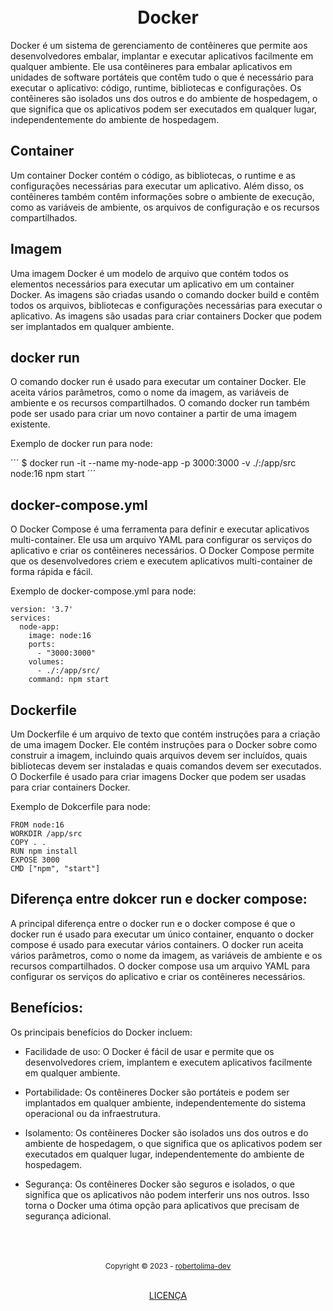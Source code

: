 <h1 align="center">
<br>Docker
</h1>

Docker é um sistema de gerenciamento de contêineres que permite aos desenvolvedores embalar, implantar e executar aplicativos facilmente em qualquer ambiente. Ele usa contêineres para embalar aplicativos em unidades de software portáteis que contêm tudo o que é necessário para executar o aplicativo: código, runtime, bibliotecas e configurações. Os contêineres são isolados uns dos outros e do ambiente de hospedagem, o que significa que os aplicativos podem ser executados em qualquer lugar, independentemente do ambiente de hospedagem.

## Container

Um container Docker contém o código, as bibliotecas, o runtime e as configurações necessárias para executar um aplicativo. Além disso, os contêineres também contêm informações sobre o ambiente de execução, como as variáveis de ambiente, os arquivos de configuração e os recursos compartilhados.

## Imagem

Uma imagem Docker é um modelo de arquivo que contém todos os elementos necessários para executar um aplicativo em um container Docker. As imagens são criadas usando o comando docker build e contêm todos os arquivos, bibliotecas e configurações necessárias para executar o aplicativo. As imagens são usadas para criar containers Docker que podem ser implantados em qualquer ambiente.

## docker run

O comando docker run é usado para executar um container Docker. Ele aceita vários parâmetros, como o nome da imagem, as variáveis de ambiente e os recursos compartilhados. O comando docker run também pode ser usado para criar um novo container a partir de uma imagem existente.

Exemplo de docker run para node:

´´´
$ docker run -it --name my-node-app -p 3000:3000 -v ./:/app/src node:16 npm start
´´´ 

## docker-compose.yml

O Docker Compose é uma ferramenta para definir e executar aplicativos multi-container. Ele usa um arquivo YAML para configurar os serviços do aplicativo e criar os contêineres necessários. O Docker Compose permite que os desenvolvedores criem e executem aplicativos multi-container de forma rápida e fácil.

Exemplo de docker-compose.yml para node:

```
version: '3.7'
services:
  node-app:
    image: node:16
    ports:
      - "3000:3000"
    volumes:
      - ./:/app/src/
    command: npm start
```

## Dockerfile

Um Dockerfile é um arquivo de texto que contém instruções para a criação de uma imagem Docker. Ele contém instruções para o Docker sobre como construir a imagem, incluindo quais arquivos devem ser incluídos, quais bibliotecas devem ser instaladas e quais comandos devem ser executados. O Dockerfile é usado para criar imagens Docker que podem ser usadas para criar containers Docker.

Exemplo de Dokcerfile para node:

```
FROM node:16
WORKDIR /app/src
COPY . .
RUN npm install
EXPOSE 3000
CMD ["npm", "start"]
```

## Diferença entre dokcer run e docker compose:

A principal diferença entre o docker run e o docker compose é que o docker run é usado para executar um único container, enquanto o docker compose é usado para executar vários containers. O docker run aceita vários parâmetros, como o nome da imagem, as variáveis de ambiente e os recursos compartilhados. O docker compose usa um arquivo YAML para configurar os serviços do aplicativo e criar os contêineres necessários.

## Benefícios:

Os principais benefícios do Docker incluem:

- Facilidade de uso: O Docker é fácil de usar e permite que os desenvolvedores criem, implantem e executem aplicativos facilmente em qualquer ambiente.

- Portabilidade: Os contêineres Docker são portáteis e podem ser implantados em qualquer ambiente, independentemente do sistema operacional ou da infraestrutura.

- Isolamento: Os contêineres Docker são isolados uns dos outros e do ambiente de hospedagem, o que significa que os aplicativos podem ser executados em qualquer lugar, independentemente do ambiente de hospedagem.

- Segurança: Os contêineres Docker são seguros e isolados, o que significa que os aplicativos não podem interferir uns nos outros. Isso torna o Docker uma ótima opção para aplicativos que precisam de segurança adicional.

<div align="center">
  <br/>
  <br/>
  <br/>
    <div>
      <sub>Copyright © 2023 - <a href="https://github.com/robertolima-dev">robertolima-dev</sub></a>
    </div>
    <br/>
    <p> 
      <a href="https://github.com/robertolima-dev/licenca/blob/main/LICENSE.md">LICENÇA</a>
    </p>
</div>
